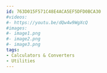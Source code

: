 ```yaml
---
id: 763D015F571C48E4ACA5EF5DFD0BCA30
#videos:
#- https://youtu.be/dQw4w9WgXcQ
#images:
#- image1.png
#- image2.png
#- image3.png
tags:
- Calculators & Converters
- Utilities
---
```

